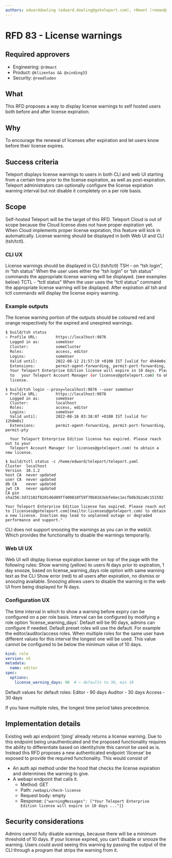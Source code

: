 ```yaml
---
authors: edwarddowling (edward.dowling@goteleport.com), r0mant (roman@goteleport.com)
---
```



# RFD 83 - License warnings

## Required approvers

- Engineering: `@r0mant`
- Product: `@klizentas && @xinding33`
- Security: `@reedloden`

## What

This RFD proposes a way to display license warnings to self hosted users both before and after license expiration.

## Why

To encourage the renewal of licenses after expiration and let users know before their license expires.

## Success criteria

Teleport displays license warnings to users in both CLI and web UI starting from a certain time prior to the license expiration, as well as post-expiration.
Teleport administrators can optionally configure the license expiration warning interval but not disable it completely on a per role basis.

## Scope

Self-hosted Teleport will be the target of this RFD. Teleport Cloud is out of scope because the Cloud license does not have proper expiration yet. When Cloud implements proper license expiration, this feature will kick in automatically.
License warning should be displayed in both Web UI and CLI (tsh/tctl).

### CLI UX

License warnings should be displayed in CLI (tsh/tctl) 
TSH - on “tsh login”, in “tsh status”
When the user uses either the “tsh login” or ‘tsh status” commands the appropriate license warning will be displayed. (see examples below)
TCTL - “tctl status”
When the user uses the “tctl status” command the appropriate license warning will be displayed.
After expiration all tsh and tctl commands will display the license expiry warning.

### Example outputs

The license warning portion of the outputs should be coloured red and orange respectively for the expired and unexpired warnings.

```bash
$ build/tsh status
> Profile URL:        https://localhost:9876
  Logged in as:       someUser
  Cluster:            someCluster
  Roles:              access, editor
  Logins:             someUser
  Valid until:        2022-08-12 21:57:19 +0100 IST [valid for 4h44m0s]
  Extensions:         permit-agent-forwarding, permit-port-forwarding, permit-pty
  Your Teleport Enterprise Edition license will expire in 10 days. Please reach out
  to   your Teleport Account Manager (or licenses@goteleport.com) to obtain a new
  license.
```

```
$ build/tsh login --proxy=localhost:9876 --user someUser
> Profile URL:        https://localhost:9876
  Logged in as:       someUser
  Cluster:            localhost
  Roles:              access, editor
  Logins:             someUser
  Valid until:        2022-08-16 03:38:07 +0100 IST [valid for 12h0m0s]
  Extensions:         permit-agent-forwarding, permit-port-forwarding, permit-pty

  Your Teleport Enterprise Edition license has expired. Please reach out to your
  Teleport Account Manager (or licenses@goteleport.com) to obtain a new license.
```

```
$ build/tctl status -c /home/edward/teleport/teleport.yaml
Cluster  localhost                                                               
Version  10.1.2                                                                  
host CA  never updated                                                           
user CA  never updated                                                           
db CA    never updated                                                           
jwt CA   never updated                                                           
CA pin   sha256:3d72102f020146d09ff400810f59f70b8163ebfe6ec1ecfb0b3b2a0c151592

Your Teleport Enterprise Edition license has expired. Please reach out to [licenses@goteleport.com](mailto:licenses@goteleport.com) to obtain a new license. Inaction may lead to unplanned outage or degraded performance and support."
```


CLI does not support snoozing the warnings as you can in the webUI. Which provides the functionality to disable the warnings temporarily.

### Web UI UX

Web UI will display license expiration banner on top of the page with the following rules:
Show warning (yellow) to users N days prior to expiration, 1 day snooze, based on license_warning_days role option with same warning text as the CLI
Show error (red) to all users after expiration, no dismiss or snoozing available.
Snoozing allows users to disable the warning in the web UI from being displayed for N days.

### Configuration UX

The time interval in which to show a warning before expiry can be configured on a per role basis.
Interval can be configured by modifying a role option ‘license_warning_days’.
Default will be 90 days, admins can configure if needed.
Default preset roles will use the default. For example the editor/auditor/access roles.
When multiple roles for the same user have different values for this interval the longest one will be used.
This value cannot be configured to be below the minimum value of 10 days.


```yaml
kind: role
version: v5
metadata:
  name: editor
spec:
  options:
    license_warning_days: 90  # ← defaults to 30, min 10
```

Default values for default roles:
Editor - 90 days
Auditor - 30 days
Access - 30 days

If you have multiple roles, the longest time period takes precedence.

## Implementation details

Existing web api endpoint ‘/ping’ already returns a license warning. Due to this endpoint being unauthenticated and the proposed functionality requires the ability to differentiate based on identity/role this cannot be used as is.
Instead this RFD proposes a new authenticated endpoint ‘/license’ be exposed to provide the required functionality. This would consist of
- An auth api method under the hood that checks the license expiration and determines the warning to give.
- A webapi endpoint that calls it.
  - Method: GET
  - Path: `/webapi/check-license`
  - Request body: empty
  - Response: `{"warningMessages": ["Your Teleport Enterprise Edition license will expire in 10 days ..."]}`

## Security considerations
Admins cannot fully disable warnings, because there will be a minimum threshold of 10 days.
If your license expired, you can’t disable or snooze the warning.
Users could avoid seeing this warning by passing the output of the CLI through a program that strips the warning from it.

